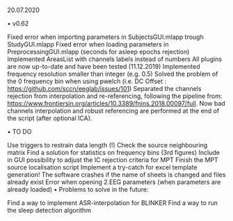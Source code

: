 20.07.2020

• v0.62

Fixed error when importing parameters in SubjectsGUI.mlapp trough StudyGUI.mlapp
Fixed error when loading parameters in PreprocessingGUI.mlapp (seconds for asleep epochs rejection)
Implemented AreasList with channels labels instead of numbers
All plugins are now up-to-date and have been tested (11.12.2019)
Implemented frequency resolution smaller than integer (e.g. 0.5)
Solved the problem of the 0 frequency bin when using pwelch (i.e. DC Offset : https://github.com/sccn/eeglab/issues/101)
Separated the channels rejection from interpolation and re-referencing, following the pipeline from: https://www.frontiersin.org/articles/10.3389/fnins.2018.00097/full. Now bad channels interpolation and robust referencing are performed at the end of the script (after optional ICA).

• TO DO

Use triggers to restrain data length (!)
Check the source neighbouring matrix
Find a solution for statistics on frequency bins (3rd figures)
Include in GUI possibility to adjust the IC rejection criteria for MPT
Finish the MPT source localisation script
Implement a try-catch for excel template generation! The software crashes if the name of sheets is changed and files already exist
Error when opening 2.EEG parameters (when parameters are already loaded)
• Problems to solve in the future:

Find a way to implement ASR-interpolation for BLINKER
Find a way to run the sleep detection algorithm